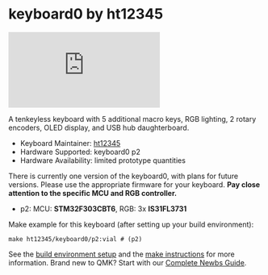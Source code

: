 # keyboard0 by ht12345
![keyboard0](https://geekhack.org/index.php?action=dlattach;topic=115921.0;attach=280953;image)

A tenkeyless keyboard with 5 additional macro keys, RGB lighting, 2 rotary encoders, OLED display, and USB hub daughterboard.
* Keyboard Maintainer: [ht12345](https://github.com/howardt12345)
* Hardware Supported: keyboard0 p2
* Hardware Availability: limited prototype quantities

There is currently one version of the keyboard0, with plans for future versions. Please use the appropriate firmware for your keyboard. **Pay close attention to the specific MCU and RGB controller.**

* p2: MCU: **STM32F303CBT6**, RGB: 3x **IS31FL3731**

Make example for this keyboard (after setting up your build environment):

    make ht12345/keyboard0/p2:vial # (p2)


See the [build environment setup](https://docs.qmk.fm/#/getting_started_build_tools) and the [make instructions](https://docs.qmk.fm/#/getting_started_make_guide) for more information. Brand new to QMK? Start with our [Complete Newbs Guide](https://docs.qmk.fm/#/newbs).
